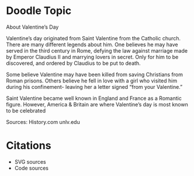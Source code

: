 # Doodle Topic

About Valentine’s Day

Valentine’s day originated from Saint Valentine from the Catholic church. There are many different legends about him. One believes he may have served in the third century in Rome, defying the law against marriage made by Emperor Claudius II and marrying lovers in secret. Only for him to be discovered, and ordered by Claudius to be put to death. 

Some believe Valentine may have been killed from saving Christians from Roman prisons. Others believe he fell in love with a girl who visited him during his confinement- leaving her a letter signed “from your Valentine.” 

Saint Valentine became well known in England and France as a Romantic figure. However, America & Britain are where Valentine’s day is most known to be celebrated

Sources:
History.com
unlv.edu

# Citations
* SVG sources
* Code sources